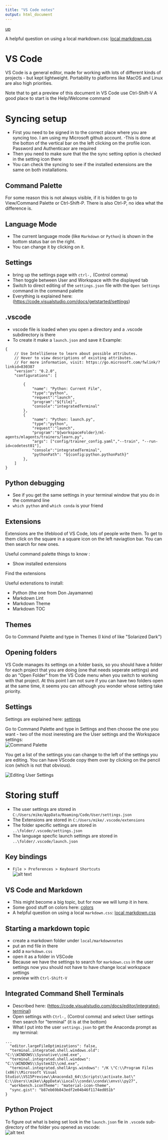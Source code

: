 ```yaml
---
title: "VS Code notes"
output: html_document
---
```

[up](https://mikewise2718.github.io/markdowndocs/)

A helpful question on using a local markdown.css: [local markdown.css](http://stackoverflow.com/questions/32410064/how-can-i-use-an-online-style-css-on-the-visual-studio-code-markdown-preview)



# VS Code
VS Code is a general editor, made for working with lots of different kinds of projects - but kept lightweight. Portability to platforms like MacOS and Linux are also high priorities.

Note that to get a preview of this document in VS Code use Ctrl-Shift-V
A good place to start is the Help/Welcome command

# Syncing setup
- First you need to be signed in to the correct place where you are syncing too. I am using my Microsoft github account.
   -This is done at the botton of the vertical bar on the left clicking on the profile icon. Password and Authenticaor are required
- Then you need to make sure that the the sync setting option is checked in the setting icon there
- You can check the syncing to see if the installed extensions are the same on both installations.


## Command Palette
For some reason this is not always visible, if it is hidden to go to View/Command Palette or Ctrl-Shift-P.
There is also Ctrl-P, no idea what the difference is.

## Language Mode
- The current language mode (like `Markdown` or `Python`) is shown in the bottom status bar on the right.
- You can change it by clicking on it.

## Settings
- bring up the settings page with `ctrl-,` (Control comma)
- Then toggle between User and Workspace with the displayed tab
- Switch to direct editing of the `settings.json` file with the `Open Settings` command in the command palette
- Everything is explained here: (https://code.visualstudio.com/docs/getstarted/settings)

## .vscode
- vscode file is loaded when you open a directory and a .vscode subdirectory is there
- To create it make a `launch.json` and save it
Example:
```
{
    // Use IntelliSense to learn about possible attributes.
    // Hover to view descriptions of existing attributes.
    // For more information, visit: https://go.microsoft.com/fwlink/?linkid=830387
    "version": "0.2.0",
    "configurations": [

        {
            "name": "Python: Current File",
            "type":"python",
            "request":"launch",
            "program":"${file}",
            "console":"integratedTerminal"
        },
        {
            "name": "Python: launch.py",
            "type":"python",
            "request":"launch",
            "program":"${workspaceFolder}/ml-agents/mlagents/trainers/learn.py",
            "args": ["config/trainer_config.yaml","--train", "--run-id=codetest01"],
            "console":"integratedTerminal",
            "pythonPath": "${config:python.pythonPath}"
        },
    ]
}
```


## Python debugging
- See if you get the same settings in your terminal window that you do in the command line
- `which python` and `which conda` is your friend

## Extensions
Extensions are the lifeblood of VS Code, lots of people write them. To get to them click on the square in a square icon on the left naviagtion bar. You can then search for new ones.

Useful command palette things to know :
 - Show installed extensions

Find the extensions

Useful extenstions to install:
  - Python (the one from Don Jayamanne)
  - Markdown Lint
  - Markdown Theme
  - Markdown TOC

## Themes
Go to Command Palette and type in Themes (I kind of like "Solarized Dark")

## Opening folders
VS Code manages its settings on a folder basis, so you should have a folder for each project that you are doing (one that needs seperate settings) and do an "Open Folder" from the VS Code menu when you switch to working with that project. At this point I am not sure if you can have two folders open at the same time, it seems you can although you wonder whose setting take priority.

## Settings
Settings are explained here: [settings](https://code.visualstudio.com/docs/getstarted/settings)

Go to Command Palette and type in Settings and then choose the one you want - two of the most ineresting are the User settings and the Workspace settings:<br>
 ![Command Palette](CommandPaletteSettings.png "Command Palette")

 You get a list of the settings you can change to the left of the settings you are editing. You can have VScode copy them over by clicking on the pencil icon (which is not that obvious).<br>

![Editing User Settings](EditingUserSettings.png "Editing User Settings")

# Storing stuff
 - The user settings are stored in `C:/Users/mike/AppData/Roaming/Code/User/settings.json`
 - The Extensions are stored in `C:/Users/mike/.vscode/extensions`
 - The folder specific settings are stored in `..\folder/.vscode/settings.json`
 - The language specfic launch settings are stored in `..\folder/.vscode/launch.json`

## Key bindings
- `File > Preferences > Keyboard Shortcuts`<br>
![alt text](KeyboardShortcutSearch.png "Keyboard Shortcut Search")

## VS Code and Markdown
 - This might become a big topic, but for now we will lump it in here.
 - Some good stuff on colors here: [colors](http://clrs.cc/)
 - A helpful question on using a local `markdown.css`: [local markdown.css](http://stackoverflow.com/questions/32410064/how-can-i-use-an-online-style-css-on-the-visual-studio-code-markdown-preview)

## Starting a markdown topic
 - create a markdown folder under `local/markdownnotes`
 - put an md file in there
 - add a `markdown.css`
 - open it as a folder in VSCode
 - Because we have the settings to search for `markdown.css` in the user settings now you should not have to have change local workspace settings
 - preview with `Ctrl-Shift-V`

## Integrated Command Shell Terminals
- Described here: (https://code.visualstudio.com/docs/editor/integrated-terminal)
- Open settings with `Ctrl-,` (Control comma) and select User settings then search for "terminal" (it is at the bottom)
- What I put into the user `settings.json` to get the Anaconda prompt as my terminal:
```
...
  "editor.largeFileOptimizations": false,
  "terminal.integrated.shell.windows.old": "C:\\WINDOWS\\Sysnative\\cmd.exe",
  "terminal.integrated.shell.windows": "C:\\WINDOWS\\System32\\cmd.exe",
  "terminal.integrated.shellArgs.windows": "/K \"C:\\Program Files (x86)\\Microsoft Visual Studio\\VS15Preview\\Anaconda3_64\\Scripts\\activate.bat\"  C:\\Users\\mike\\AppData\\Local\\conda\\conda\\envs\\py27",
  "workbench.iconTheme": "material-icon-theme",
  "sync.gist": "b87eb69b843edf2e04b46f1174ed051b"
}
```


 ## Python Project
 To figure out what is being set look in the `launch.json` fie in `.vscode` sub-directory of the folder you opened as vscode:<br>
   ![alt text](PythonProject.png "Python Project")